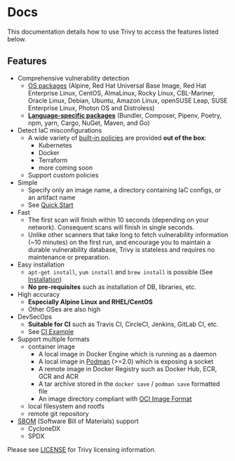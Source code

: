 # Docs

This documentation details how to use Trivy to access the features listed below.

## Features

- Comprehensive vulnerability detection
    - [OS packages][os] (Alpine, Red Hat Universal Base Image, Red Hat Enterprise Linux, CentOS, AlmaLinux, Rocky Linux, CBL-Mariner, Oracle Linux, Debian, Ubuntu, Amazon Linux, openSUSE Leap, SUSE Enterprise Linux, Photon OS and Distroless)
    - [**Language-specific packages**][lang] (Bundler, Composer, Pipenv, Poetry, npm, yarn, Cargo, NuGet, Maven, and Go)
- Detect IaC misconfigurations
    - A wide variety of [built-in policies][builtin] are provided **out of the box**:
        - Kubernetes
        - Docker
        - Terraform
        - more coming soon
    - Support custom policies
- Simple
    - Specify only an image name, a directory containing IaC configs, or an artifact name
    - See [Quick Start][quickstart]
- Fast
    - The first scan will finish within 10 seconds (depending on your network). Consequent scans will finish in single seconds.
    - Unlike other scanners that take long to fetch vulnerability information (~10 minutes) on the first run, and encourage you to maintain a durable vulnerability database, Trivy is stateless and requires no maintenance or preparation.
- Easy installation
    - `apt-get install`, `yum install` and `brew install` is possible (See [Installation][installation])
    - **No pre-requisites** such as installation of DB, libraries, etc.
- High accuracy
    - **Especially Alpine Linux and RHEL/CentOS**
    - Other OSes are also high
- DevSecOps
    - **Suitable for CI** such as Travis CI, CircleCI, Jenkins, GitLab CI, etc.
    - See [CI Example][integrations]
- Support multiple formats
    - container image
        - A local image in Docker Engine which is running as a daemon
        - A local image in [Podman][podman] (>=2.0) which is exposing a socket
        - A remote image in Docker Registry such as Docker Hub, ECR, GCR and ACR
        - A tar archive stored in the `docker save` / `podman save` formatted file
        - An image directory compliant with [OCI Image Format][oci]
    - local filesystem and rootfs
    - remote git repository
- [SBOM][sbom] (Software Bill of Materials) support
    - CycloneDX
    - SPDX

Please see [LICENSE][license] for Trivy licensing information.

[installation]: ../index.md
[vuln]: ../docs/vulnerability/scanning/index.md
[misconf]: ../docs/misconfiguration/scanning.md
[kubernetesoperator]: ../docs/kubernetes/operator/index.md
[container]: ../docs/vulnerability/scanning/image.md
[rootfs]: ../docs/vulnerability/scanning/rootfs.md
[filesystem]: ../docs/vulnerability/scanning/filesystem.md
[repo]: ../docs/vulnerability/scanning/git-repository.md
[kubernetes]: ../docs/kubernetes/cli/scanning.md

[standalone]: ../docs/references/modes/standalone.md
[client-server]: ../docs/references/modes/client-server.md
[integrations]: ../tutorials/integrations/index.md

[os]: ../docs/vulnerability/detection/os.md
[lang]: ../docs/vulnerability/detection/language.md

[builtin]: ../docs/misconfiguration/policy/builtin.md
[quickstart]: ../tutorials/quickstart.md
[podman]: ../docs/advanced/container/podman.md

[sbom]: ../docs/sbom/index.md

[oci]: https://github.com/opencontainers/image-spec
[license]:  https://github.com/aquasecurity/trivy/blob/main/LICENSE
